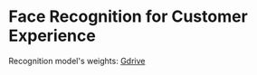# Face Recognition for Customer Experience
Recognition model's weights: [Gdrive](https://drive.google.com/drive/folders/1fBGfkBU4oUHbQKIT3ZwWRUGeTmWwkSWa?usp=sharing)
